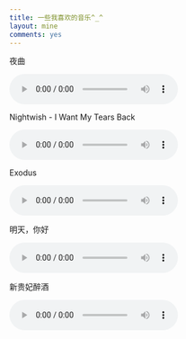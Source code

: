 ```yaml
---
title: 一些我喜欢的音乐^_^
layout: mine
comments: yes
---
```


夜曲

<audio src="http://7xj4v0.com1.z0.glb.clouddn.com/周杰伦%20-%20夜曲.mp3" controls="controls" ></audio>

Nightwish - I Want My Tears Back

<audio src="http://7xj4v0.com1.z0.glb.clouddn.com/Nightwish%20-%20I%20Want%20My%20Tears%20Back.mp3" controls="controls" ></audio>

Exodus

<audio src="http://7xj4v0.com1.z0.glb.clouddn.com/马克西姆.姆尔维察%20-%20Exodus.mp3" controls="controls" ></audio>

明天，你好

<audio src="http://7xj4v0.com1.z0.glb.clouddn.com/牛奶咖啡%20-%20明天，你好.mp3" controls="controls" ></audio>

新贵妃醉酒

<audio src="http://7xj4v0.com1.z0.glb.clouddn.com/李玉刚%20-%20新贵妃醉酒.mp3" controls="controls" ></audio>

